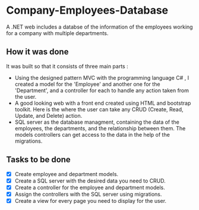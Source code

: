 # Company-Employees-Database
A .NET web includes a databse of the information of the employees working for a company with multiple departments.

## How it was done
It was built so that it consists of three main parts :
- Using the designed pattern MVC with the programming language C# , I created a model for the 'Employee' and another one
for the 'Department', and a controller for each to handle any action taken from the user.
- A good looking web with a front end created using HTML and bootstrap toolkit. Here is the where the user can take 
any CRUD (Create, Read, Update, and Delete) action. 
- SQL server as the database managment, containing the data of the employees, the departments, and the relationship between them. The models controllers can get access to the data in the help of the migrations.

## Tasks to be done
- [x] Create employee and department models.
- [x] Create a SQL server with the desired data you need to CRUD.
- [x] Create a controller for the employee and department models.
- [x] Assign the controllers with the SQL server using migrations.
- [x] Create a view for every page you need to display for the user.
